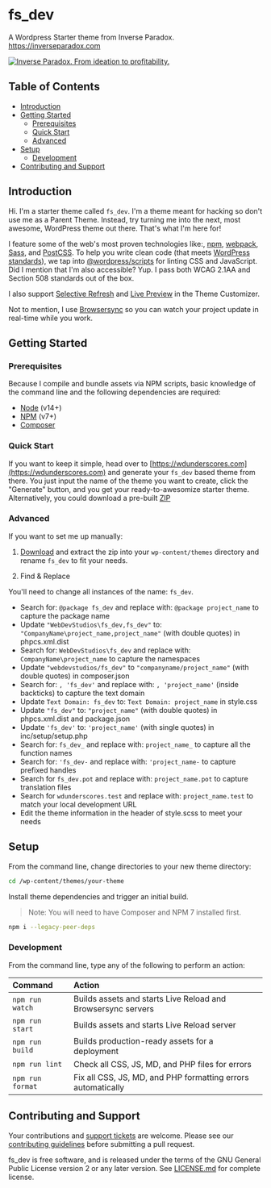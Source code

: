 # fs_dev <!-- omit in toc -->

A Wordpress Starter theme from Inverse Paradox. <https://inverseparadox.com>

[![Inverse Paradox. From ideation to profitability.](https://www.inverseparadox.com/wp-content/uploads/2020/08/ip-icon.svg)](https://inverseparadox.com/contact/)

## Table of Contents <!-- omit in toc -->

- [Introduction](#introduction)
- [Getting Started](#getting-started)
  - [Prerequisites](#prerequisites)
  - [Quick Start](#quick-start)
  - [Advanced](#advanced)
- [Setup](#setup)
  - [Development](#development)
- [Contributing and Support](#contributing-and-support)

## Introduction

Hi. I'm a starter theme called `fs_dev`. I'm a theme meant for hacking so don't use me as a Parent Theme. Instead, try turning me into the next, most awesome, WordPress theme out there. That's what I'm here for!

I feature some of the web's most proven technologies like:, [npm](https://www.npmjs.com/), [webpack](https://webpack.js.org/), [Sass](http://sass-lang.com/), and [PostCSS](https://github.com/postcss/postcss). To help you write clean code (that meets [WordPress standards](https://make.wordpress.org/core/handbook/best-practices/coding-standards/)), we tap into [@wordpress/scripts](https://developer.wordpress.org/block-editor/packages/packages-scripts/) for linting CSS and JavaScript. Did I mention that I'm also accessible? Yup. I pass both WCAG 2.1AA and Section 508 standards out of the box.

I also support [Selective Refresh](https://make.wordpress.org/core/2016/03/22/implementing-selective-refresh-support-for-widgets/) and [Live Preview](https://codex.wordpress.org/Theme_Customization_API#Part_3:_Configure_Live_Preview_.28Optional.29) in the Theme Customizer.

Not to mention, I use [Browsersync](https://www.browsersync.io/) so you can watch your project update in real-time while you work.

## Getting Started

### Prerequisites

Because I compile and bundle assets via NPM scripts, basic knowledge of the command line and the following dependencies are required:

- [Node](https://nodejs.org) (v14+)
- [NPM](https://npmjs.com) (v7+)
- [Composer](https://getcomposer.org/)

### Quick Start

If you want to keep it simple, head over to [https://wdunderscores.com](https://wdunderscores.com) and generate your `fs_dev` based theme from there. You just input the name of the theme you want to create, click the "Generate" button, and you get your ready-to-awesomize starter theme. Alternatively, you could download a pre-built [ZIP](http://wdunderscores.com/wp-content/themes/wdunderscores/inc/prototype/fs_dev.zip)

### Advanced

If you want to set me up manually:

1. [Download](http://wdunderscores.com/wp-content/themes/wdunderscores/inc/prototype/fs_dev.zip) and extract the zip into your `wp-content/themes` directory and rename `fs_dev` to fit your needs.

2. Find & Replace

You'll need to change all instances of the name: `fs_dev`.

- Search for: `@package fs_dev` and replace with: `@package project_name` to capture the package name
- Update `"WebDevStudios\fs_dev,fs_dev"` to: `"CompanyName\project_name,project_name"` (with double quotes) in phpcs.xml.dist
- Search for: `WebDevStudios\fs_dev` and replace with: `CompanyName\project_name` to capture the namespaces
- Update `"webdevstudios/fs_dev"` to `"companyname/project_name"` (with double quotes) in composer.json
- Search for: `, 'fs_dev'` and replace with: `, 'project_name'` (inside backticks) to capture the text domain
- Update `Text Domain: fs_dev` to: `Text Domain: project_name` in style.css
- Update `"fs_dev"` to: `"project_name"` (with double quotes) in phpcs.xml.dist and package.json
- Update `'fs_dev'` to: `'project_name'` (with single quotes) in inc/setup/setup.php
- Search for: `fs_dev_` and replace with: `project_name_` to capture all the function names
- Search for: `'fs_dev-` and replace with: `'project_name-` to capture prefixed handles
- Search for `fs_dev.pot` and replace with: `project_name.pot` to capture translation files
- Search for `wdunderscores.test` and replace with: `project_name.test` to match your local development URL
- Edit the theme information in the header of style.scss to meet your needs

## Setup

From the command line, change directories to your new theme directory:

```bash
cd /wp-content/themes/your-theme
```

Install theme dependencies and trigger an initial build.

> Note: You will need to have Composer and NPM 7 installed first.

```bash
npm i --legacy-peer-deps
```

### Development

From the command line, type any of the following to perform an action:

| Command          | Action                                                       |
| :--------------- | :----------------------------------------------------------- |
| `npm run watch`  | Builds assets and starts Live Reload and Browsersync servers |
| `npm run start`  | Builds assets and starts Live Reload server                  |
| `npm run build`  | Builds production-ready assets for a deployment              |
| `npm run lint`   | Check all CSS, JS, MD, and PHP files for errors              |
| `npm run format` | Fix all CSS, JS, MD, and PHP formatting errors automatically |

## Contributing and Support

Your contributions and [support tickets](https://github.com/WebDevStudios/fs_dev/issues) are welcome. Please see our [contributing guidelines](https://github.com/WebDevStudios/fs_dev/blob/main/CONTRIBUTING.md) before submitting a pull request.

fs_dev is free software, and is released under the terms of the GNU General Public License version 2 or any later version. See [LICENSE.md](https://github.com/WebDevStudios/fs_dev/blob/main/LICENSE.md) for complete license.
